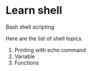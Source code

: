 # Learn shell

Bash shell scripting 

Here are the list of shell topics.

1. Printing with echo command
2. Variable
3. Functions